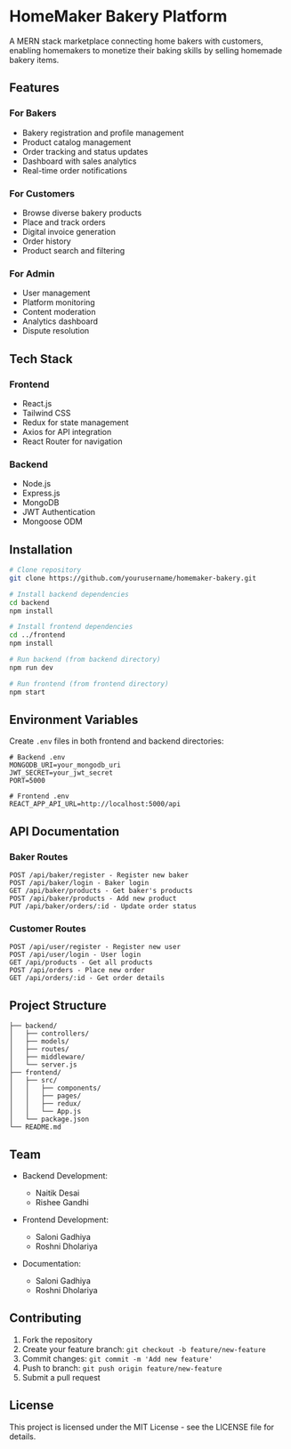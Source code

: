 # HomeMaker Bakery Platform

A MERN stack marketplace connecting home bakers with customers, enabling homemakers to monetize their baking skills by selling homemade bakery items.

## Features

### For Bakers
- Bakery registration and profile management
- Product catalog management
- Order tracking and status updates
- Dashboard with sales analytics
- Real-time order notifications

### For Customers
- Browse diverse bakery products
- Place and track orders
- Digital invoice generation
- Order history
- Product search and filtering

### For Admin
- User management
- Platform monitoring
- Content moderation
- Analytics dashboard
- Dispute resolution

## Tech Stack

### Frontend
- React.js
- Tailwind CSS
- Redux for state management
- Axios for API integration
- React Router for navigation

### Backend
- Node.js
- Express.js
- MongoDB
- JWT Authentication
- Mongoose ODM

## Installation

```bash
# Clone repository
git clone https://github.com/yourusername/homemaker-bakery.git

# Install backend dependencies
cd backend
npm install

# Install frontend dependencies
cd ../frontend
npm install

# Run backend (from backend directory)
npm run dev

# Run frontend (from frontend directory)
npm start
```

## Environment Variables

Create `.env` files in both frontend and backend directories:

```env
# Backend .env
MONGODB_URI=your_mongodb_uri
JWT_SECRET=your_jwt_secret
PORT=5000

# Frontend .env
REACT_APP_API_URL=http://localhost:5000/api
```

## API Documentation

### Baker Routes
```
POST /api/baker/register - Register new baker
POST /api/baker/login - Baker login
GET /api/baker/products - Get baker's products
POST /api/baker/products - Add new product
PUT /api/baker/orders/:id - Update order status
```

### Customer Routes
```
POST /api/user/register - Register new user
POST /api/user/login - User login
GET /api/products - Get all products
POST /api/orders - Place new order
GET /api/orders/:id - Get order details
```

## Project Structure

```
├── backend/
│   ├── controllers/
│   ├── models/
│   ├── routes/
│   ├── middleware/
│   └── server.js
├── frontend/
│   ├── src/
│   │   ├── components/
│   │   ├── pages/
│   │   ├── redux/
│   │   └── App.js
│   └── package.json
└── README.md
```

## Team

- Backend Development:
  - Naitik Desai
  - Rishee Gandhi

- Frontend Development:
  - Saloni Gadhiya
  - Roshni Dholariya

- Documentation:
  - Saloni Gadhiya
  - Roshni Dholariya

## Contributing

1. Fork the repository
2. Create your feature branch: `git checkout -b feature/new-feature`
3. Commit changes: `git commit -m 'Add new feature'`
4. Push to branch: `git push origin feature/new-feature`
5. Submit a pull request

## License

This project is licensed under the MIT License - see the LICENSE file for details.
